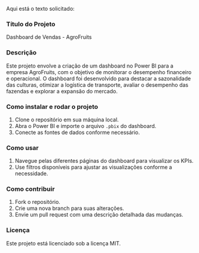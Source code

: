 Aqui está o texto solicitado:

### Título do Projeto
Dashboard de Vendas - AgroFruits

### Descrição
Este projeto envolve a criação de um dashboard no Power BI para a empresa AgroFruits, com o objetivo de monitorar o desempenho financeiro e operacional. O dashboard foi desenvolvido para destacar a sazonalidade das culturas, otimizar a logística de transporte, avaliar o desempenho das fazendas e explorar a expansão do mercado.

### Como instalar e rodar o projeto
1. Clone o repositório em sua máquina local.
2. Abra o Power BI e importe o arquivo `.pbix` do dashboard.
3. Conecte as fontes de dados conforme necessário.

### Como usar
1. Navegue pelas diferentes páginas do dashboard para visualizar os KPIs.
2. Use filtros disponíveis para ajustar as visualizações conforme a necessidade.

### Como contribuir
1. Fork o repositório.
2. Crie uma nova branch para suas alterações.
3. Envie um pull request com uma descrição detalhada das mudanças.

### Licença
Este projeto está licenciado sob a licença MIT.
